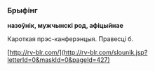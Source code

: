 ### Брыфінг
**назоўнік, мужчынскі род, афіцыйнае**

Кароткая прэс-канферэнцыя. Правесці б.

<a rel="author">[http://rv-blr.com/](http://rv-blr.com/slounik.jsp?letterId=0&maskId=0&pageId=427)</a>
